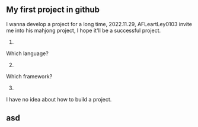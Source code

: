 ## My first project in github
I wanna develop a project for a long time,
2022.11.29, AFLeartLey0103 invite me into his mahjong project,
I hope it'll be a successful project.


1.
Which language?

2.
Which framework?

3.
I have no idea about how to build a project.
## asd
